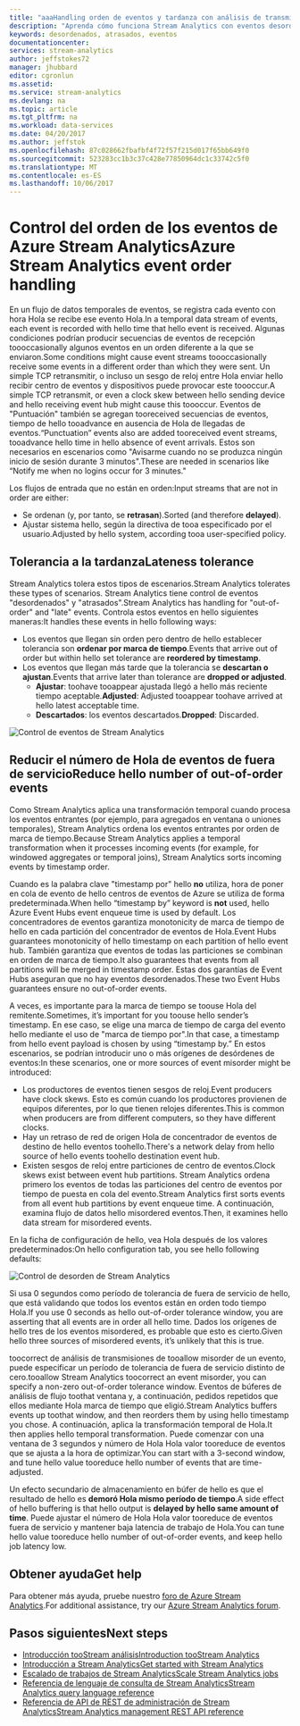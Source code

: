 ```yaml
---
title: "aaaHandling orden de eventos y tardanza con análisis de transmisiones de Azure | Documentos de Microsoft"
description: "Aprenda cómo funciona Stream Analytics con eventos desordenados o atrasados en flujos de datos."
keywords: desordenados, atrasados, eventos
documentationcenter: 
services: stream-analytics
author: jeffstokes72
manager: jhubbard
editor: cgronlun
ms.assetid: 
ms.service: stream-analytics
ms.devlang: na
ms.topic: article
ms.tgt_pltfrm: na
ms.workload: data-services
ms.date: 04/20/2017
ms.author: jeffstok
ms.openlocfilehash: 87c028662fbafbf4f72f57f215d017f65bb649f0
ms.sourcegitcommit: 523283cc1b3c37c428e77850964dc1c33742c5f0
ms.translationtype: MT
ms.contentlocale: es-ES
ms.lasthandoff: 10/06/2017
---
```

# <a name="azure-stream-analytics-event-order-handling"></a><span data-ttu-id="a858e-104">Control del orden de los eventos de Azure Stream Analytics</span><span class="sxs-lookup"><span data-stu-id="a858e-104">Azure Stream Analytics event order handling</span></span>

<span data-ttu-id="a858e-105">En un flujo de datos temporales de eventos, se registra cada evento con hora Hola se recibe ese evento Hola.</span><span class="sxs-lookup"><span data-stu-id="a858e-105">In a temporal data stream of events, each event is recorded with hello time that hello event is received.</span></span> <span data-ttu-id="a858e-106">Algunas condiciones podrían producir secuencias de eventos de recepción toooccasionally algunos eventos en un orden diferente a la que se enviaron.</span><span class="sxs-lookup"><span data-stu-id="a858e-106">Some conditions might cause event streams toooccasionally receive some events in a different order than which they were sent.</span></span> <span data-ttu-id="a858e-107">Un simple TCP retransmitir, o incluso un sesgo de reloj entre Hola enviar hello recibir centro de eventos y dispositivos puede provocar este toooccur.</span><span class="sxs-lookup"><span data-stu-id="a858e-107">A simple TCP retransmit, or even a clock skew between hello sending device and hello receiving event hub might cause this toooccur.</span></span> <span data-ttu-id="a858e-108">Eventos de "Puntuación" también se agregan tooreceived secuencias de eventos, tiempo de hello tooadvance en ausencia de Hola de llegadas de eventos.</span><span class="sxs-lookup"><span data-stu-id="a858e-108">“Punctuation” events also are added tooreceived event streams, tooadvance hello time in hello absence of event arrivals.</span></span> <span data-ttu-id="a858e-109">Estos son necesarios en escenarios como "Avisarme cuando no se produzca ningún inicio de sesión durante 3 minutos".</span><span class="sxs-lookup"><span data-stu-id="a858e-109">These are needed in scenarios like “Notify me when no logins occur for 3 minutes."</span></span>

<span data-ttu-id="a858e-110">Los flujos de entrada que no están en orden:</span><span class="sxs-lookup"><span data-stu-id="a858e-110">Input streams that are not in order are either:</span></span>
* <span data-ttu-id="a858e-111">Se ordenan (y, por tanto, se **retrasan**).</span><span class="sxs-lookup"><span data-stu-id="a858e-111">Sorted (and therefore **delayed**).</span></span>
* <span data-ttu-id="a858e-112">Ajustar sistema hello, según la directiva de tooa especificado por el usuario.</span><span class="sxs-lookup"><span data-stu-id="a858e-112">Adjusted by hello system, according tooa user-specified policy.</span></span>


## <a name="lateness-tolerance"></a><span data-ttu-id="a858e-113">Tolerancia a la tardanza</span><span class="sxs-lookup"><span data-stu-id="a858e-113">Lateness tolerance</span></span>
<span data-ttu-id="a858e-114">Stream Analytics tolera estos tipos de escenarios.</span><span class="sxs-lookup"><span data-stu-id="a858e-114">Stream Analytics tolerates these types of scenarios.</span></span> <span data-ttu-id="a858e-115">Stream Analytics tiene control de eventos "desordenados" y "atrasados".</span><span class="sxs-lookup"><span data-stu-id="a858e-115">Stream Analytics has handling for "out-of-order" and "late" events.</span></span> <span data-ttu-id="a858e-116">Controla estos eventos en hello siguientes maneras:</span><span class="sxs-lookup"><span data-stu-id="a858e-116">It handles these events in hello following ways:</span></span>

* <span data-ttu-id="a858e-117">Los eventos que llegan sin orden pero dentro de hello establecer tolerancia son **ordenar por marca de tiempo**.</span><span class="sxs-lookup"><span data-stu-id="a858e-117">Events that arrive out of order but within hello set tolerance are **reordered by timestamp**.</span></span>
* <span data-ttu-id="a858e-118">Los eventos que llegan más tarde que la tolerancia se **descartan o ajustan**.</span><span class="sxs-lookup"><span data-stu-id="a858e-118">Events that arrive later than tolerance are **dropped or adjusted**.</span></span>
    * <span data-ttu-id="a858e-119">**Ajustar**: toohave tooappear ajustada llegó a hello más reciente tiempo aceptable.</span><span class="sxs-lookup"><span data-stu-id="a858e-119">**Adjusted**: Adjusted tooappear toohave arrived at hello latest acceptable time.</span></span>
    * <span data-ttu-id="a858e-120">**Descartados**: los eventos descartados.</span><span class="sxs-lookup"><span data-stu-id="a858e-120">**Dropped**: Discarded.</span></span>

![Control de eventos de Stream Analytics](media/stream-analytics-event-handling/stream-analytics-event-handling.png)

## <a name="reduce-hello-number-of-out-of-order-events"></a><span data-ttu-id="a858e-122">Reducir el número de Hola de eventos de fuera de servicio</span><span class="sxs-lookup"><span data-stu-id="a858e-122">Reduce hello number of out-of-order events</span></span>

<span data-ttu-id="a858e-123">Como Stream Analytics aplica una transformación temporal cuando procesa los eventos entrantes (por ejemplo, para agregados en ventana o uniones temporales), Stream Analytics ordena los eventos entrantes por orden de marca de tiempo.</span><span class="sxs-lookup"><span data-stu-id="a858e-123">Because Stream Analytics applies a temporal transformation when it processes incoming events (for example, for windowed aggregates or temporal joins), Stream Analytics sorts incoming events by timestamp order.</span></span>

<span data-ttu-id="a858e-124">Cuando es la palabra clave "timestamp por" hello **no** utiliza, hora de poner en cola de evento de hello centros de eventos de Azure se utiliza de forma predeterminada.</span><span class="sxs-lookup"><span data-stu-id="a858e-124">When hello “timestamp by” keyword is **not** used, hello Azure Event Hubs event enqueue time is used by default.</span></span> <span data-ttu-id="a858e-125">Los concentradores de eventos garantiza monotonicity de marca de tiempo de hello en cada partición del concentrador de eventos de Hola.</span><span class="sxs-lookup"><span data-stu-id="a858e-125">Event Hubs guarantees monotonicity of hello timestamp on each partition of hello event hub.</span></span> <span data-ttu-id="a858e-126">También garantiza que eventos de todas las particiones se combinan en orden de marca de tiempo.</span><span class="sxs-lookup"><span data-stu-id="a858e-126">It also guarantees that events from all partitions will be merged in timestamp order.</span></span> <span data-ttu-id="a858e-127">Estas dos garantías de Event Hubs aseguran que no hay eventos desordenados.</span><span class="sxs-lookup"><span data-stu-id="a858e-127">These two Event Hubs guarantees ensure no out-of-order events.</span></span>

<span data-ttu-id="a858e-128">A veces, es importante para la marca de tiempo se toouse Hola del remitente.</span><span class="sxs-lookup"><span data-stu-id="a858e-128">Sometimes, it’s important for you toouse hello sender’s timestamp.</span></span> <span data-ttu-id="a858e-129">En ese caso, se elige una marca de tiempo de carga del evento hello mediante el uso de "marca de tiempo por".</span><span class="sxs-lookup"><span data-stu-id="a858e-129">In that case, a timestamp from hello event payload is chosen by using “timestamp by.”</span></span> <span data-ttu-id="a858e-130">En estos escenarios, se podrían introducir uno o más orígenes de desórdenes de eventos:</span><span class="sxs-lookup"><span data-stu-id="a858e-130">In these scenarios, one or more sources of event misorder might be introduced:</span></span>

* <span data-ttu-id="a858e-131">Los productores de eventos tienen sesgos de reloj.</span><span class="sxs-lookup"><span data-stu-id="a858e-131">Event producers have clock skews.</span></span> <span data-ttu-id="a858e-132">Esto es común cuando los productores provienen de equipos diferentes, por lo que tienen relojes diferentes.</span><span class="sxs-lookup"><span data-stu-id="a858e-132">This is common when producers are from different computers, so they have different clocks.</span></span>
* <span data-ttu-id="a858e-133">Hay un retraso de red de origen Hola de concentrador de eventos de destino de hello eventos toohello.</span><span class="sxs-lookup"><span data-stu-id="a858e-133">There's a network delay from hello source of hello events toohello destination event hub.</span></span>
* <span data-ttu-id="a858e-134">Existen sesgos de reloj entre particiones de centro de eventos.</span><span class="sxs-lookup"><span data-stu-id="a858e-134">Clock skews exist between event hub partitions.</span></span> <span data-ttu-id="a858e-135">Stream Analytics ordena primero los eventos de todas las particiones del centro de eventos por tiempo de puesta en cola del evento.</span><span class="sxs-lookup"><span data-stu-id="a858e-135">Stream Analytics first sorts events from all event hub partitions by event enqueue time.</span></span> <span data-ttu-id="a858e-136">A continuación, examina flujo de datos hello misordered eventos.</span><span class="sxs-lookup"><span data-stu-id="a858e-136">Then, it examines hello data stream for misordered events.</span></span>

<span data-ttu-id="a858e-137">En la ficha de configuración de hello, vea Hola después de los valores predeterminados:</span><span class="sxs-lookup"><span data-stu-id="a858e-137">On hello configuration tab, you see hello following defaults:</span></span>

![Control de desorden de Stream Analytics](media/stream-analytics-event-handling/stream-analytics-out-of-order-handling.png)

<span data-ttu-id="a858e-139">Si usa 0 segundos como período de tolerancia de fuera de servicio de hello, que está validando que todos los eventos están en orden todo tiempo Hola.</span><span class="sxs-lookup"><span data-stu-id="a858e-139">If you use 0 seconds as hello out-of-order tolerance window, you are asserting that all events are in order all hello time.</span></span> <span data-ttu-id="a858e-140">Dados los orígenes de hello tres de los eventos misordered, es probable que esto es cierto.</span><span class="sxs-lookup"><span data-stu-id="a858e-140">Given hello three sources of misordered events, it’s unlikely that this is true.</span></span> 

<span data-ttu-id="a858e-141">toocorrect de análisis de transmisiones de tooallow misorder de un evento, puede especificar un período de tolerancia de fuera de servicio distinto de cero.</span><span class="sxs-lookup"><span data-stu-id="a858e-141">tooallow Stream Analytics toocorrect an event misorder, you can specify a non-zero out-of-order tolerance window.</span></span> <span data-ttu-id="a858e-142">Eventos de búferes de análisis de flujo toothat ventana y, a continuación, pedidos repetidos que ellos mediante Hola marca de tiempo que eligió.</span><span class="sxs-lookup"><span data-stu-id="a858e-142">Stream Analytics buffers events up toothat window, and then reorders them by using hello timestamp you chose.</span></span> <span data-ttu-id="a858e-143">A continuación, aplica la transformación temporal de Hola.</span><span class="sxs-lookup"><span data-stu-id="a858e-143">It then applies hello temporal transformation.</span></span> <span data-ttu-id="a858e-144">Puede comenzar con una ventana de 3 segundos y número de Hola Hola valor tooreduce de eventos que se ajusta a la hora de optimizar.</span><span class="sxs-lookup"><span data-stu-id="a858e-144">You can start with a 3-second window, and tune hello value tooreduce hello number of events that are time-adjusted.</span></span> 

<span data-ttu-id="a858e-145">Un efecto secundario de almacenamiento en búfer de hello es que el resultado de hello es **demoró Hola mismo período de tiempo**.</span><span class="sxs-lookup"><span data-stu-id="a858e-145">A side effect of hello buffering is that hello output is **delayed by hello same amount of time**.</span></span> <span data-ttu-id="a858e-146">Puede ajustar el número de Hola Hola valor tooreduce de eventos fuera de servicio y mantener baja latencia de trabajo de Hola.</span><span class="sxs-lookup"><span data-stu-id="a858e-146">You can tune hello value tooreduce hello number of out-of-order events, and keep hello job latency low.</span></span>

## <a name="get-help"></a><span data-ttu-id="a858e-147">Obtener ayuda</span><span class="sxs-lookup"><span data-stu-id="a858e-147">Get help</span></span>
<span data-ttu-id="a858e-148">Para obtener más ayuda, pruebe nuestro [foro de Azure Stream Analytics](https://social.msdn.microsoft.com/Forums/en-US/home?forum=AzureStreamAnalytics).</span><span class="sxs-lookup"><span data-stu-id="a858e-148">For additional assistance, try our [Azure Stream Analytics forum](https://social.msdn.microsoft.com/Forums/en-US/home?forum=AzureStreamAnalytics).</span></span>

## <a name="next-steps"></a><span data-ttu-id="a858e-149">Pasos siguientes</span><span class="sxs-lookup"><span data-stu-id="a858e-149">Next steps</span></span>
* [<span data-ttu-id="a858e-150">Introducción tooStream análisis</span><span class="sxs-lookup"><span data-stu-id="a858e-150">Introduction tooStream Analytics</span></span>](stream-analytics-introduction.md)
* [<span data-ttu-id="a858e-151">Introducción a Stream Analytics</span><span class="sxs-lookup"><span data-stu-id="a858e-151">Get started with Stream Analytics</span></span>](stream-analytics-real-time-fraud-detection.md)
* [<span data-ttu-id="a858e-152">Escalado de trabajos de Stream Analytics</span><span class="sxs-lookup"><span data-stu-id="a858e-152">Scale Stream Analytics jobs</span></span>](stream-analytics-scale-jobs.md)
* [<span data-ttu-id="a858e-153">Referencia de lenguaje de consulta de Stream Analytics</span><span class="sxs-lookup"><span data-stu-id="a858e-153">Stream Analytics query language reference</span></span>](https://msdn.microsoft.com/library/azure/dn834998.aspx)
* [<span data-ttu-id="a858e-154">Referencia de API de REST de administración de Stream Analytics</span><span class="sxs-lookup"><span data-stu-id="a858e-154">Stream Analytics management REST API reference</span></span>](https://msdn.microsoft.com/library/azure/dn835031.aspx)